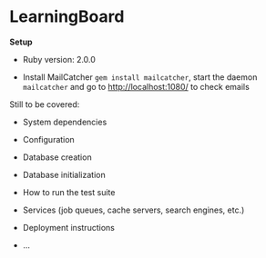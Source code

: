 LearningBoard
=============

**Setup**

* Ruby version: 2.0.0

* Install MailCatcher `gem install mailcatcher`, start the daemon `mailcatcher` and go to [http://localhost:1080/](http://localhost:1080/) to check emails

Still to be covered:

* System dependencies

* Configuration

* Database creation

* Database initialization

* How to run the test suite

* Services (job queues, cache servers, search engines, etc.)

* Deployment instructions

* ...
